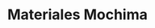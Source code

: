 ---
title: "Materiales Mochima"
url: /ciudad-guayana-puerto-ordaz/materiales-mochima/
shop: Baustoffe
---